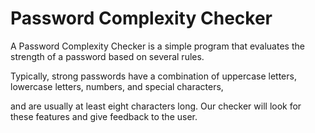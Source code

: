# Password Complexity Checker

A Password Complexity Checker is a simple program that evaluates the strength of a password based on several rules. 

Typically, strong passwords have a combination of uppercase letters, lowercase letters, numbers, and special characters,

and are usually at least eight characters long. Our checker will look for these features and give feedback to the user.
